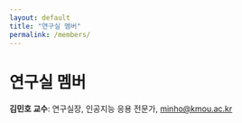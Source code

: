 ```yaml
---
layout: default
title: "연구실 멤버"
permalink: /members/
---
```


# 연구실 멤버

**김민호 교수**: 연구실장, 인공지능 응용 전문가, minho@kmou.ac.kr
